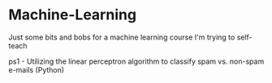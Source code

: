 Machine-Learning
================

Just some bits and bobs for a machine learning course I'm trying to self-teach

ps1 - Utilizing the linear perceptron algorithm to classify spam vs. non-spam e-mails (Python)
